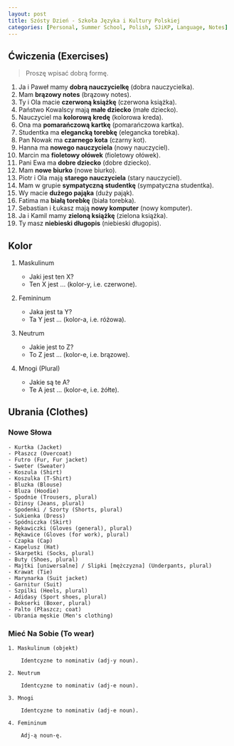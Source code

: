 ```yaml
---
layout: post
title: Szósty Dzień - Szkoła Języka i Kultury Polskiej
categories: [Personal, Summer School, Polish, SJiKP, Language, Notes]
---
```


## Ćwiczenia (Exercises)

> Proszę wpisać dobrą formę.

1. Ja i Paweł mamy **dobrą nauczycielkę** (dobra nauczycielka).
2. Mam **brązowy notes** (brązowy notes).
3. Ty i Ola macie **czerwoną książkę** (czerwona książka).
4. Państwo Kowalscy mają **małe dziecko** (małe dziecko).
5. Nauczyciel ma **kolorową kredę** (kolorowa kreda).
6. Ona ma **pomarańczową kartkę** (pomarańczowa kartka).
7. Studentka ma **elegancką torebkę** (elegancka torebka).
8. Pan Nowak ma **czarnego kota** (czarny kot).
9. Hanna ma **nowego nauczyciela** (nowy nauczyciel).
10. Marcin ma **fioletowy ołówek** (fioletowy ołówek).
11. Pani Ewa ma **dobre dziecko** (dobre dziecko).
12. Mam **nowe biurko** (nowe biurko).
13. Piotr i Ola mają **starego nauczyciela** (stary nauczyciel).
14. Mam w grupie **sympatyczną studentkę** (sympatyczna studentka).
15. Wy macie **dużego pająka** (duży pająk).
16. Fatima ma **białą torebkę** (biała torebka).
17. Sebastian i Łukasz mają **nowy komputer** (nowy komputer).
18. Ja i Kamil mamy **zieloną książkę** (zielona książka).
19. Ty masz **niebieski długopis** (niebieski długopis).

## Kolor

1. Maskulinum

    - Jaki jest ten X?
    - Ten X jest ... (kolor-y, i.e. czerwone).

2. Femininum

    - Jaka jest ta Y?
    - Ta Y jest ... (kolor-a, i.e. różowa).

3. Neutrum

    - Jakie jest to Z?
    - To Z jest ... (kolor-e, i.e. brązowe).

4. Mnogi (Plural)

    - Jakie są te A?
    - Te A jest ... (kolor-e, i.e. żółte).

## Ubrania (Clothes)

### Nowe Słowa

    - Kurtka (Jacket)
    - Płaszcz (Overcoat)
    - Futro (Fur, Fur jacket)
    - Sweter (Sweater)
    - Koszula (Shirt)
    - Koszulka (T-Shirt)
    - Bluzka (Blouse)
    - Bluza (Hoodie)
    - Spodnie (Trousers, plural)
    - Dżinsy (Jeans, plural)
    - Spodenki / Szorty (Shorts, plural)
    - Sukienka (Dress)
    - Spódniczka (Skirt)
    - Rękawiczki (Gloves (general), plural)
    - Rękawice (Gloves (for work), plural)
    - Czapka (Cap)
    - Kapelusz (Hat)
    - Skarpetki (Socks, plural)
    - Buty (Shoes, plural)
    - Majtki [uniwersalne] / Slipki [mężczyzna] (Underpants, plural)
    - Krawat (Tie)
    - Marynarka (Suit jacket)
    - Garnitur (Suit)
    - Szpilki (Heels, plural)
    - Adidasy (Sport shoes, plural)
    - Bokserki (Boxer, plural)
    - Palto (Płaszcz; coat)
    - Ubrania męskie (Men's clothing)

### Mieć Na Sobie (To wear)

    1. Maskulinum (objekt)
    
        Identcyzne to nominativ (adj-y noun).
    
    2. Neutrum
        
        Identcyzne to nominativ (adj-e noun).
    
    3. Mnogi

        Identcyzne to nominativ (adj-e noun).
    
    4. Femininum
    
        Adj-ą noun-ę.
